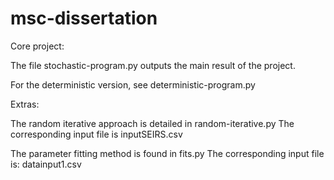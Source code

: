 # msc-dissertation

Core project:

The file stochastic-program.py outputs the main result of the project.

For the deterministic version, see deterministic-program.py

Extras:

The random iterative approach is detailed in random-iterative.py
The corresponding input file is inputSEIRS.csv

The parameter fitting method is found in fits.py
The corresponding input file is: datainput1.csv


